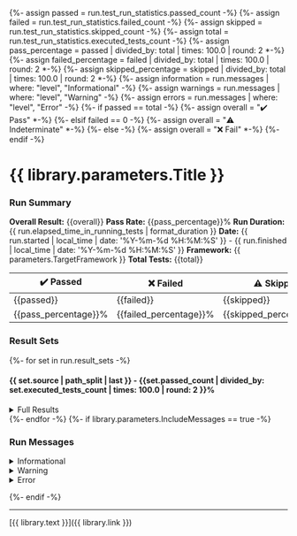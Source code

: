 ﻿{%- assign passed = run.test_run_statistics.passed_count -%}
{%- assign failed = run.test_run_statistics.failed_count -%}
{%- assign skipped = run.test_run_statistics.skipped_count -%}
{%- assign total = run.test_run_statistics.executed_tests_count -%}
{%- assign pass_percentage = passed | divided_by: total | times: 100.0 | round: 2  *-%}
{%- assign failed_percentage = failed | divided_by: total | times: 100.0 | round: 2  *-%}
{%- assign skipped_percentage = skipped | divided_by: total | times: 100.0 | round: 2  *-%}
{%- assign information =  run.messages | where: "level", "Informational" -%}
{%- assign warnings =  run.messages | where: "level", "Warning" -%}
{%- assign errors =  run.messages | where: "level", "Error" -%}
{%- if passed == total -%}
{%- assign overall = "✔️ Pass" *-%}
{%- elsif failed == 0 -%}
{%- assign overall = "⚠️ Indeterminate" *-%}
{%- else -%}
{%- assign overall = "❌ Fail" *-%}
{%- endif -%}

# {{ library.parameters.Title }}
### Run Summary
**Overall Result:** {{overall}}
**Pass Rate:** {{pass_percentage}}%
**Run Duration:** {{ run.elapsed_time_in_running_tests | format_duration }}
**Date:** {{ run.started | local_time | date: '%Y-%m-%d %H:%M:%S' }} - {{ run.finished | local_time | date: '%Y-%m-%d %H:%M:%S' }}
**Framework:** {{ parameters.TargetFramework }}
**Total Tests:** {{total}}
<table>
<thead>
<tr>
<th>✔️ Passed</th>
<th>❌ Failed</th>
<th>⚠️ Skipped</th>
</tr>
</thead>
<tbody>
<tr>
<td>{{passed}}</td>
<td>{{failed}}</td>
<td>{{skipped}}</td>
</tr>
<tr>
<td>{{pass_percentage}}%</td>
<td>{{failed_percentage}}%</td>
<td>{{skipped_percentage}}%</td>
</tr>
</tbody>
</table>

### Result Sets
{%- for set in run.result_sets -%}
#### {{ set.source | path_split | last }} - {{set.passed_count | divided_by: set.executed_tests_count | times: 100.0 | round: 2 }}%
<details>
<summary>Full Results</summary>
<table>
<thead>
<tr>
<th>Result</th>
<th>Test</th>
<th>Duration</th>
</tr>
</thead>
{%- for result in set.results -%}
<tr>
<td> {% case result.outcome %} {% when 'Passed' %}✔️{% when 'Failed' %}❌{% else %}⚠️{% endcase %} {{ result.outcome }} </td>
<td> {{- result.test_case.display_name -}}
{%- if result.outcome == 'Failed' and library.parameters.IncludeMessages == true -%}
<blockquote><details>
<summary>Error Message</summary>
<pre><code>{{result.error_message}}</code></pre>
</details></blockquote>
{%- endif -%}
</td>
<td>{{ result.duration | format_duration }}</td>
</tr>
{%- endfor -%}
</tbody>
</table>
</details>
{%- endfor -%}
{%- if library.parameters.IncludeMessages == true -%}

### Run Messages
<details>
<summary>Informational</summary>
<pre><code>
{%- for message in information -%}
{{ message.message }}
{%- endfor -%}
</code></pre>
</details>

<details>
<summary>Warning</summary>
<pre><code>
{%- for message in warnings -%}
{{message.message}}
{%- endfor -%}
</code></pre>
</details>

<details>
<summary>Error</summary>
<pre><code>
{%- for message in errors -%}
{{message.message}}
{%- endfor -%}
</code></pre>
</details>

{%- endif -%}


----

[{{ library.text }}]({{ library.link }})
